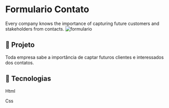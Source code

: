 # Formulario Contato
Every company knows the importance of capturing future customers and stakeholders from contacts.
![formulario ](https://user-images.githubusercontent.com/116680360/197916901-a7270f4e-0c02-4706-98b0-2fe1ed9bbeab.png)
<h2>&#128640 Projeto</h2>
<p>Toda empresa sabe a importância de captar futuros clientes e interessados dos contatos.</p>
<h2>&#128640 Tecnologias</h2>
<p>Html</p>
<p>Css</p>
